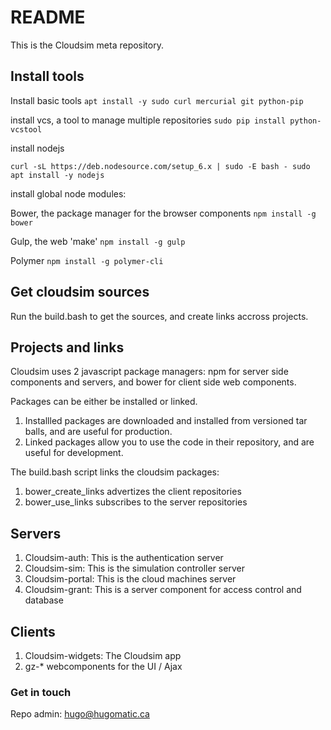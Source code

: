 # README #

This is the Cloudsim meta repository.

## Install tools ##

Install basic tools
`apt install -y sudo curl mercurial git python-pip`

install vcs, a tool to manage multiple repositories
`sudo pip install python-vcstool`

install nodejs

`curl -sL https://deb.nodesource.com/setup_6.x | sudo -E bash -
sudo apt install -y nodejs`

install global node modules:

Bower, the package manager for the browser components
`npm install -g bower`

Gulp, the web 'make'
`npm install -g gulp`

Polymer
`npm install -g polymer-cli`


## Get cloudsim sources ##

Run the build.bash to get the sources, and create links accross projects.

## Projects and links ##

Cloudsim uses 2 javascript package managers: npm for server side components and
servers, and bower for client side web components.

Packages can be either be installed or linked.

1. Installled packages are downloaded and installed from versioned tar balls,
and are useful for production.
1. Linked packages allow you to use the code in their repository, and are useful for development.

The build.bash script links the cloudsim packages:

1. bower_create_links advertizes the client repositories
1. bower_use_links subscribes to the server repositories

## Servers ##

1. Cloudsim-auth: This is the authentication server
1. Cloudsim-sim: This is the simulation controller server
1. Cloudsim-portal: This is the cloud machines server
1. Cloudsim-grant: This is a server component for access control and database

## Clients ##

1. Cloudsim-widgets: The Cloudsim app
1. gz-* webcomponents for the UI / Ajax

### Get in touch  ###

Repo admin: hugo@hugomatic.ca
